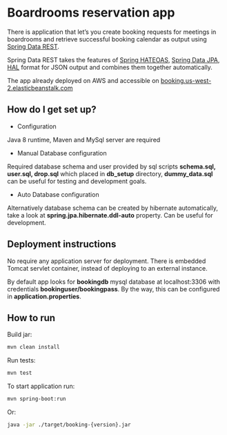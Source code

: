 # Boardrooms reservation app #

There is application that let’s you create booking requests for meetings in boardrooms and retrieve successful booking calendar as output using [Spring Data REST](http://projects.spring.io/spring-data-rest/). 

Spring Data REST takes the features of [Spring HATEOAS](http://projects.spring.io/spring-hateoas/), [Spring Data JPA](http://projects.spring.io/spring-data-jpa/), [HAL](http://stateless.co/hal_specification.html) format for JSON output and combines them together automatically.

The app already deployed on AWS and accessible on [booking.us-west-2.elasticbeanstalk.com](http://booking.us-west-2.elasticbeanstalk.com)

## How do I get set up? ###

* Configuration

Java 8 runtime, Maven and MySql server are required

* Manual Database configuration

Required database schema and user provided by sql scripts **schema.sql, user.sql, drop.sql** which placed in **db_setup** directory, **dummy_data.sql** can be useful for testing and development goals.

* Auto Database configuration

Alternatively database schema can be created by hibernate automatically, take a look at **spring.jpa.hibernate.ddl-auto** property. Can be useful for development.

## Deployment instructions

No require any application server for deployment. There is embedded Tomcat servlet container, instead of deploying to an external instance.

By default app looks for **bookingdb** mysql database at localhost:3306 with credentials **bookinguser/bookingpass**. By the way, this can be configured in **application.properties**.  

## How to run

Build jar:

```bash
mvn clean install
```

Run tests:

```bash
mvn test
```

To start application run:

```bash
mvn spring-boot:run
```

Or:

```bash
java -jar ./target/booking-{version}.jar
```